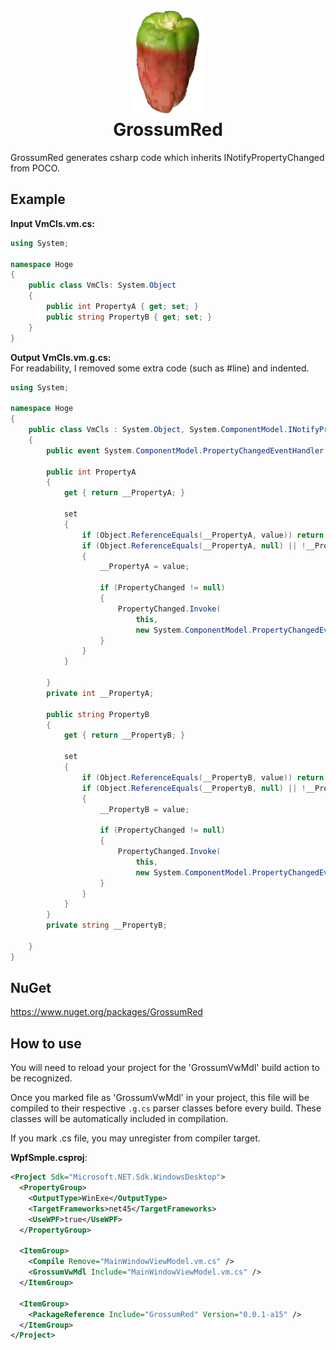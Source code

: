 <h1 align="center">
<img src="icon.png" width="120"/> 
<br/>
GrossumRed
</h1>

GrossumRed generates csharp code which inherits INotifyPropertyChanged from POCO.


## Example

**Input VmCls.vm.cs:**  
```cs
using System;

namespace Hoge
{
    public class VmCls: System.Object
    {
        public int PropertyA { get; set; }
        public string PropertyB { get; set; }
    }
}
```

**Output VmCls.vm.g.cs:**  
For readability, I removed some extra code (such as #line) and indented.
```cs
using System;

namespace Hoge
{
    public class VmCls : System.Object, System.ComponentModel.INotifyPropertyChanged
    {
        public event System.ComponentModel.PropertyChangedEventHandler PropertyChanged;

        public int PropertyA
        {
            get { return __PropertyA; }

            set
            {
                if (Object.ReferenceEquals(__PropertyA, value)) return;
                if (Object.ReferenceEquals(__PropertyA, null) || !__PropertyA.Equals(value))
                {
                    __PropertyA = value;

                    if (PropertyChanged != null)
                    {
                        PropertyChanged.Invoke(
                            this,
                            new System.ComponentModel.PropertyChangedEventArgs("PropertyA"));
                    }
                }
            }

        }
        private int __PropertyA;

        public string PropertyB
        {
            get { return __PropertyB; }

            set
            {
                if (Object.ReferenceEquals(__PropertyB, value)) return;
                if (Object.ReferenceEquals(__PropertyB, null) || !__PropertyB.Equals(value))
                {
                    __PropertyB = value;

                    if (PropertyChanged != null)
                    {
                        PropertyChanged.Invoke(
                            this,
                            new System.ComponentModel.PropertyChangedEventArgs("PropertyB"));
                    }
                }
            }
        }
        private string __PropertyB;

    }
}
```

## NuGet

https://www.nuget.org/packages/GrossumRed


## How to use

You will need to reload your project for the 'GrossumVwMdl' build action to be recognized.

Once you marked file as 'GrossumVwMdl' in your project, 
this file will be compiled to their respective `.g.cs` parser classes before every build.
These classes will be automatically included in compilation.

If you mark .cs file, you may unregister from compiler target.

**WpfSmple.csproj**:  
```xml
<Project Sdk="Microsoft.NET.Sdk.WindowsDesktop">
  <PropertyGroup>
    <OutputType>WinExe</OutputType>
    <TargetFrameworks>net45</TargetFrameworks>
    <UseWPF>true</UseWPF>
  </PropertyGroup>

  <ItemGroup>
    <Compile Remove="MainWindowViewModel.vm.cs" />
    <GrossumVwMdl Include="MainWindowViewModel.vm.cs" />
  </ItemGroup>

  <ItemGroup>
    <PackageReference Include="GrossumRed" Version="0.0.1-a15" />
  </ItemGroup>
</Project>
```
